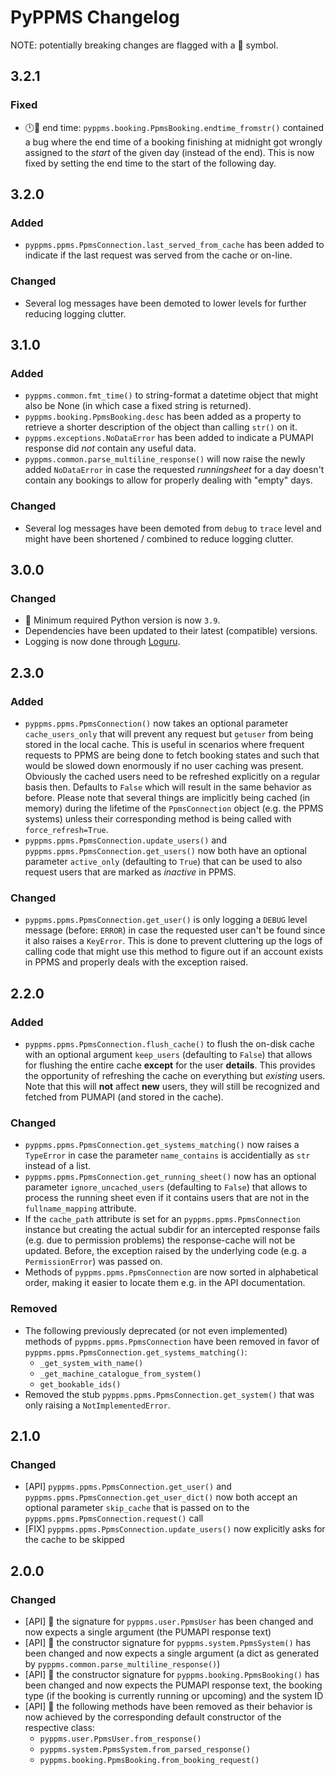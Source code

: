 # PyPPMS Changelog

<!-- markdownlint-disable MD024 (no-duplicate-header) -->

NOTE: potentially breaking changes are flagged with a 🧨 symbol.

## 3.2.1

### Fixed

- 🕛🌃 end time: `pyppms.booking.PpmsBooking.endtime_fromstr()` contained a bug
  where the end time of a booking finishing at midnight got wrongly assigned to
  the *start* of the given day (instead of the end). This is now fixed by
  setting the end time to the start of the following day.

## 3.2.0

### Added

- `pyppms.ppms.PpmsConnection.last_served_from_cache` has been added to indicate
  if the last request was served from the cache or on-line.

### Changed

- Several log messages have been demoted to lower levels for further reducing
  logging clutter.

## 3.1.0

### Added

- `pyppms.common.fmt_time()` to string-format a datetime object that might also
  be None (in which case a fixed string is returned).
- `pyppms.booking.PpmsBooking.desc` has been added as a property to retrieve a
  shorter description of the object than calling `str()` on it.
- `pyppms.exceptions.NoDataError` has been added to indicate a PUMAPI response
  did *not* contain any useful data.
- `pyppms.common.parse_multiline_response()` will now raise the newly added
  `NoDataError` in case the requested *runningsheet* for a day doesn't contain
  any bookings to allow for properly dealing with "empty" days.

### Changed

- Several log messages have been demoted from `debug` to `trace` level and might
  have been shortened / combined to reduce logging clutter.

## 3.0.0

### Changed

- 🧨 Minimum required Python version is now `3.9`.
- Dependencies have been updated to their latest (compatible) versions.
- Logging is now done through [Loguru](https://pypi.org/project/loguru/).

## 2.3.0

### Added

- `pyppms.ppms.PpmsConnection()` now takes an optional parameter
  `cache_users_only` that will prevent any request but `getuser` from being
  stored in the local cache. This is useful in scenarios where frequent requests
  to PPMS are being done to fetch booking states and such that would be slowed
  down enormously if no user caching was present. Obviously the cached users
  need to be refreshed explicitly on a regular basis then. Defaults to `False`
  which will result in the same behavior as before.
  Please note that several things are implicitly being cached (in memory) during
  the lifetime of the `PpmsConnection` object (e.g. the PPMS systems) unless
  their corresponding method is being called with `force_refresh=True`.
- `pyppms.ppms.PpmsConnection.update_users()` and
  `pyppms.ppms.PpmsConnection.get_users()` now both have an optional parameter
  `active_only` (defaulting to `True`) that can be used to also request users
  that are marked as *inactive* in PPMS.

### Changed

- `pyppms.ppms.PpmsConnection.get_user()` is only logging a `DEBUG` level
  message (before: `ERROR`) in case the requested user can't be found since it
  also raises a `KeyError`. This is done to prevent cluttering up the logs of
  calling code that might use this method to figure out if an account exists in
  PPMS and properly deals with the exception raised.

## 2.2.0

### Added

- `pyppms.ppms.PpmsConnection.flush_cache()` to flush the on-disk cache with an
  optional argument `keep_users` (defaulting to `False`) that allows for
  flushing the entire cache **except** for the user **details**. This provides
  the opportunity of refreshing the cache on everything but *existing* users.
  Note that this will **not** affect **new** users, they will still be
  recognized and fetched from PUMAPI (and stored in the cache).

### Changed

- `pyppms.ppms.PpmsConnection.get_systems_matching()` now raises a `TypeError`
  in case the parameter `name_contains` is accidentially as `str` instead of a
  list.
- `pyppms.ppms.PpmsConnection.get_running_sheet()` now has an optional parameter
  `ignore_uncached_users` (defaulting to `False`) that allows to process the
  running sheet even if it contains users that are not in the `fullname_mapping`
  attribute.
- If the `cache_path` attribute is set for an `pyppms.ppms.PpmsConnection`
  instance but creating the actual subdir for an intercepted response fails
  (e.g. due to permission problems) the response-cache will not be updated.
  Before, the exception raised by the underlying code (e.g. a `PermissionError`)
  was passed on.
- Methods of `pyppms.ppms.PpmsConnection` are now sorted in alphabetical order,
  making it easier to locate them e.g. in the API documentation.

### Removed

- The following previously deprecated (or not even implemented) methods of
  `pyppms.ppms.PpmsConnection` have been removed in favor of
  `pyppms.ppms.PpmsConnection.get_systems_matching()`:
  - `_get_system_with_name()`
  - `_get_machine_catalogue_from_system()`
  - `get_bookable_ids()`
- Removed the stub `pyppms.ppms.PpmsConnection.get_system()` that was only
  raising a `NotImplementedError`.

## 2.1.0

### Changed

- [API] `pyppms.ppms.PpmsConnection.get_user()` and
  `pyppms.ppms.PpmsConnection.get_user_dict()` now both accept an optional
  parameter `skip_cache` that is passed on to the
  `pyppms.ppms.PpmsConnection.request()` call
- [FIX] `pyppms.ppms.PpmsConnection.update_users()` now explicitly asks for the
  cache to be skipped

## 2.0.0

### Changed

- [API] 🧨 the signature for `pyppms.user.PpmsUser` has been changed and now
  expects a single argument (the PUMAPI response text)
- [API] 🧨 the constructor signature for `pyppms.system.PpmsSystem()` has been
  changed and now expects a single argument (a dict as generated by
  `pyppms.common.parse_multiline_response()`)
- [API] 🧨 the constructor signature for `pyppms.booking.PpmsBooking()` has been
  changed and now expects the PUMAPI response text, the booking type (if the
  booking is currently running or upcoming) and the system ID
- [API] 🧨 the following methods have been removed as their behavior is now
  achieved by the corresponding default constructor of the respective class:
  - `pyppms.user.PpmsUser.from_response()`
  - `pyppms.system.PpmsSystem.from_parsed_response()`
  - `pyppms.booking.PpmsBooking.from_booking_request()`
